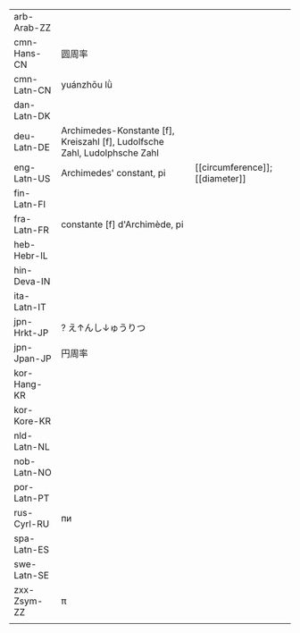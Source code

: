 | | | |
|-|-|-|
| arb-Arab-ZZ |  |  |
| cmn-Hans-CN | 圆周率 |  |
| cmn-Latn-CN | yuánzhōu lǜ |  |
| dan-Latn-DK |  |  |
| deu-Latn-DE | Archimedes-Konstante [f], Kreiszahl [f], Ludolfsche Zahl, Ludolphsche Zahl |  |
| eng-Latn-US | Archimedes' constant, pi | [[circumference]]; [[diameter]] |
| fin-Latn-FI |  |  |
| fra-Latn-FR | constante [f] d'Archimède, pi |  |
| heb-Hebr-IL |  |  |
| hin-Deva-IN |  |  |
| ita-Latn-IT |  |  |
| jpn-Hrkt-JP | ? え↑んし↓ゅうりつ |  |
| jpn-Jpan-JP | 円周率 |  |
| kor-Hang-KR |  |  |
| kor-Kore-KR |  |  |
| nld-Latn-NL |  |  |
| nob-Latn-NO |  |  |
| por-Latn-PT |  |  |
| rus-Cyrl-RU | пи |  |
| spa-Latn-ES |  |  |
| swe-Latn-SE |  |  |
| zxx-Zsym-ZZ | π |  |
|  |  |  |
